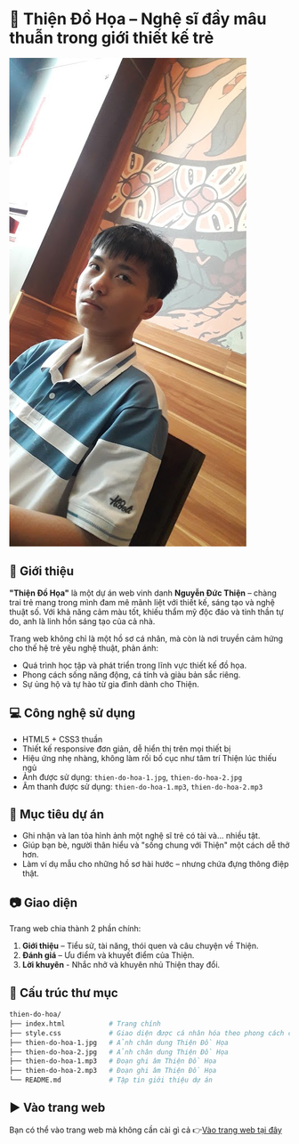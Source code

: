 # 🎨 Thiện Đồ Họa – Nghệ sĩ đầy mâu thuẫn trong giới thiết kế trẻ

![Thiện Đồ Họa](./thien-do-hoa-2.jpg)

## 📌 Giới thiệu

**"Thiện Đồ Họa"** là một dự án web vinh danh **Nguyễn Đức Thiện** – chàng trai trẻ mang trong mình đam mê mãnh liệt với thiết kế, sáng tạo và nghệ thuật số. Với khả năng cảm màu tốt, khiếu thẩm mỹ độc đáo và tinh thần tự do, anh là linh hồn sáng tạo của cả nhà.

Trang web không chỉ là một hồ sơ cá nhân, mà còn là nơi truyền cảm hứng cho thế hệ trẻ yêu nghệ thuật, phản ánh:
- Quá trình học tập và phát triển trong lĩnh vực thiết kế đồ họa.
- Phong cách sống năng động, cá tính và giàu bản sắc riêng.
- Sự ủng hộ và tự hào từ gia đình dành cho Thiện.

## 💻 Công nghệ sử dụng

- HTML5 + CSS3 thuần
- Thiết kế responsive đơn giản, dễ hiển thị trên mọi thiết bị
- Hiệu ứng nhẹ nhàng, không làm rối bố cục như tâm trí Thiện lúc thiếu ngủ
- Ảnh được sử dụng: `thien-do-hoa-1.jpg`, `thien-do-hoa-2.jpg`
- Âm thanh được sử dụng: `thien-do-hoa-1.mp3`, `thien-do-hoa-2.mp3`

## 🧠 Mục tiêu dự án

- Ghi nhận và lan tỏa hình ảnh một nghệ sĩ trẻ có tài và... nhiều tật.
- Giúp bạn bè, người thân hiểu và "sống chung với Thiện" một cách dễ thở hơn.
- Làm ví dụ mẫu cho những hồ sơ hài hước – nhưng chứa đựng thông điệp thật.

## 📷 Giao diện

Trang web chia thành 2 phần chính:

1. **Giới thiệu** – Tiểu sử, tài năng, thói quen và câu chuyện về Thiện.
2. **Đánh giá** – Ưu điểm và khuyết điểm của Thiện.
3. **Lời khuyên** - Nhắc nhở và khuyên nhủ Thiện thay đổi.

## 📁 Cấu trúc thư mục

~~~bash
thien-do-hoa/
├── index.html           # Trang chính
├── style.css            # Giao diện được cá nhân hóa theo phong cách của Thiện
├── thien-do-hoa-1.jpg   # Ảnh chân dung Thiện Đồ Họa
├── thien-do-hoa-2.jpg   # Ảnh chân dung Thiện Đồ Họa
├── thien-do-hoa-1.mp3   # Đoạn ghi âm Thiện Đồ Họa
├── thien-do-hoa-2.mp3   # Đoạn ghi âm Thiện Đồ Họa
└── README.md            # Tập tin giới thiệu dự án
~~~

## ▶️ Vào trang web
Bạn có thể vào trang web mà không cần cài gì cả 👉[Vào trang web tại đây](https://tri1407.github.io/Thien-Do-Hoa)
